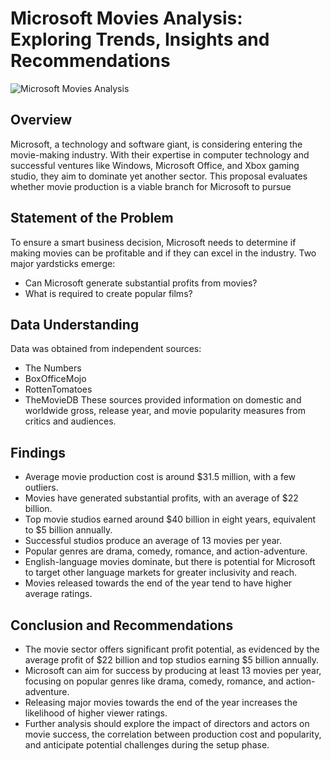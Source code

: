 # Microsoft Movies Analysis: Exploring Trends, Insights and Recommendations

![Microsoft Movies Analysis](https://github.com/wambuapk/microsoft-movies-analysis/assets/109678429/2fec6e68-ee8a-4a35-97eb-bfdc8092c457)

## Overview
Microsoft, a technology and software giant, is considering entering the movie-making industry. With their expertise in computer technology and successful ventures like Windows, Microsoft Office, and Xbox gaming studio, they aim to dominate yet another sector. This proposal evaluates whether movie production is a viable branch for Microsoft to pursue

## Statement of the Problem
To ensure a smart business decision, Microsoft needs to determine if making movies can be profitable and if they can excel in the industry. Two major yardsticks emerge:
- Can Microsoft generate substantial profits from movies?
- What is required to create popular films?

## Data Understanding
Data was obtained from independent sources:
- The Numbers
- BoxOfficeMojo
- RottenTomatoes
- TheMovieDB
These sources provided information on domestic and worldwide gross, release year, and movie popularity measures from critics and audiences.

## Findings
- Average movie production cost is around $31.5 million, with a few outliers.
- Movies have generated substantial profits, with an average of $22 billion.
- Top movie studios earned around $40 billion in eight years, equivalent to $5 billion annually.
- Successful studios produce an average of 13 movies per year.
- Popular genres are drama, comedy, romance, and action-adventure.
- English-language movies dominate, but there is potential for Microsoft to target other language markets for greater inclusivity and reach.
- Movies released towards the end of the year tend to have higher average ratings.

## Conclusion and Recommendations
- The movie sector offers significant profit potential, as evidenced by the average profit of $22 billion and top studios earning $5 billion annually.
- Microsoft can aim for success by producing at least 13 movies per year, focusing on popular genres like drama, comedy, romance, and action-adventure.
- Releasing major movies towards the end of the year increases the likelihood of higher viewer ratings.
- Further analysis should explore the impact of directors and actors on movie success, the correlation between production cost and popularity, and anticipate potential challenges during the setup phase.
